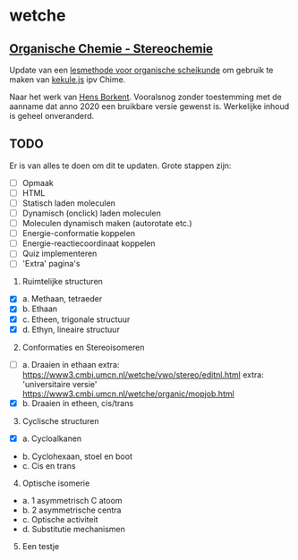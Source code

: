 # wetche

## [Organische Chemie - Stereochemie](https://kooi.github.io/wetche/stereo_kekulejs/index.html)

Update van een [lesmethode voor organische scheikunde](https://www3.cmbi.umcn.nl/wetche/vwo/stereo/) om gebruik te maken van [kekule.js](http://partridgejiang.github.io/Kekule.js/demos/index.html) ipv Chime.

Naar het werk van [Hens Borkent](mailto:borkent@cmbi.kun.nl). Vooralsnog zonder toestemming met de aanname dat anno 2020 een bruikbare versie gewenst is. Werkelijke inhoud is geheel onveranderd.

## TODO

Er is van alles te doen om dit te updaten. Grote stappen zijn:
  - [ ] Opmaak
  - [ ] HTML
  - [ ] Statisch laden moleculen
  - [ ] Dynamisch (onclick) laden moleculen
  - [ ] Moleculen dynamisch maken (autorotate etc.)
  - [ ] Energie-conformatie koppelen
  - [ ] Energie-reactiecoordinaat koppelen
  - [ ] Quiz implementeren 
  - [ ] 'Extra' pagina's

  1. Ruimtelijke structuren
  - [x] a. Methaan, tetraeder
  - [x] b. Ethaan
  - [x] c. Etheen, trigonale structuur
  - [x] d. Ethyn, lineaire structuur
  2. Conformaties en Stereoisomeren
  - [ ] a. Draaien in ethaan
    extra: https://www3.cmbi.umcn.nl/wetche/vwo/stereo/editnl.html
    extra: 'universitaire versie' https://www3.cmbi.umcn.nl/wetche/organic/mopjob.html
  - [x] b. Draaien in etheen, cis/trans
  3. Cyclische structuren
  - [x] a. Cycloalkanen
  - b. Cyclohexaan, stoel en boot
  - c. Cis en trans
  4. Optische isomerie
  - a. 1 asymmetrisch C atoom
  - b. 2 asymmetrische centra
  - c. Optische activiteit
  - d. Substitutie mechanismen
  5. Een testje
